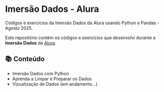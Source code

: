 # Imersão Dados - Alura
Códigos e exercícios da Imersão Dados da Alura usando Python e Pandas - Agosto 2025.

Este repositório contém os códigos e exercícios que desenvolvi durante a **Imersão Dados** da [Alura](https://www.alura.com.br/).

## 📚 Conteúdo

- Imersão Dados com Python
- Aprenda a Limpar e Preparar os Dados
- Vizualização de Dados (em andamento...)
